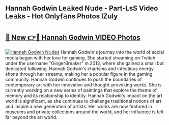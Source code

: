 ## Hannah Godwin Le𝚊ked N𝚞de - Part-LsS Video Le𝚊ks - Hot Onlyf𝚊ns Photos lZuly

# <h2><a href="http://ab4821.deff.icu/?id=Hannah+Godwin">🔗 New 👉🔴 Hannah Godwin VIDEO Photos</a></h2>

[![Hannah Godwin N𝚞des](https://i.imgur.com/rIISA9y.gif)](http://ab4821.deff.icu/?id=Hannah+Godwin)
Hannah Godwin's journey into the world of social media began with her love for gaming. She started streaming on Twitch under the username "GingerBreaker" in 2013, where she gained a small but dedicated following. Hannah Godwin's charisma and infectious energy shone through her streams, making her a popular figure in the gaming community. Hannah Godwin continues to push the boundaries of contemporary art with her innovative and thought-provoking works. She is currently working on a new series of paintings that explore the theme of memory and its relationship to identity. Hannah Godwin's impact on the art world is significant, as she continues to challenge traditional notions of art and inspire a new generation of artists. Her works are now featured in museums and private collections around the world, and her influence is felt far beyond the art world.
